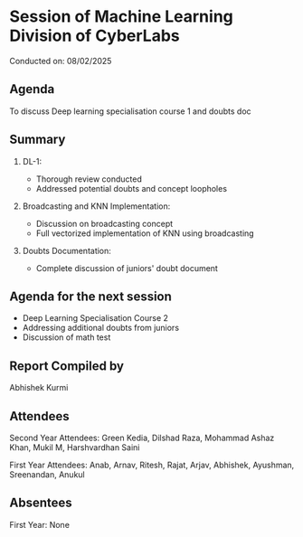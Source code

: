 # Session of Machine Learning Division of CyberLabs
Conducted on: 08/02/2025

## Agenda
To discuss Deep learning specialisation course 1 and doubts doc

## Summary
1. DL-1:
   - Thorough review conducted
   - Addressed potential doubts and concept loopholes

2. Broadcasting and KNN Implementation:
   - Discussion on broadcasting concept
   - Full vectorized implementation of KNN using broadcasting

3. Doubts Documentation:
   - Complete discussion of juniors' doubt document

## Agenda for the next session
- Deep Learning Specialisation Course 2
- Addressing additional doubts from juniors
- Discussion of math test

## Report Compiled by
Abhishek Kurmi

## Attendees
Second Year Attendees: Green Kedia, Dilshad Raza, Mohammad Ashaz Khan, Mukil M, Harshvardhan Saini

First Year Attendees: Anab, Arnav, Ritesh, Rajat, Arjav, Abhishek, Ayushman, Sreenandan, Anukul

## Absentees
First Year: None
